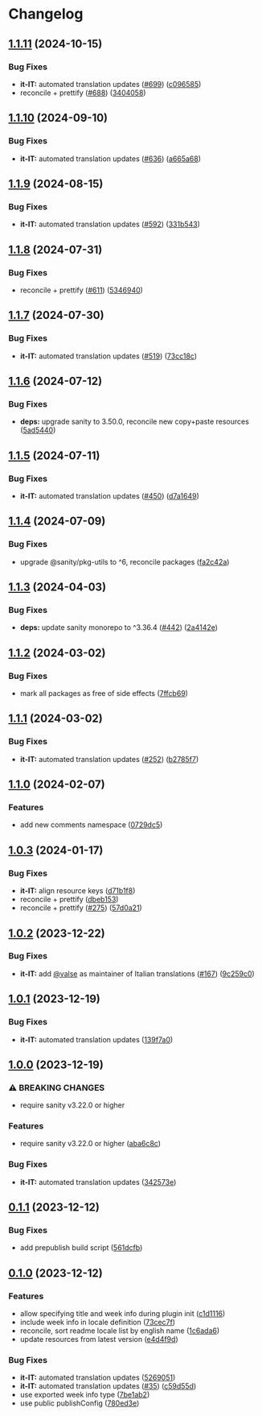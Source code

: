 # Changelog

## [1.1.11](https://github.com/sanity-io/locales/compare/locale-it-it-v1.1.10...locale-it-it-v1.1.11) (2024-10-15)


### Bug Fixes

* **it-IT:** automated translation updates ([#699](https://github.com/sanity-io/locales/issues/699)) ([c096585](https://github.com/sanity-io/locales/commit/c096585cfaf948a01efab83dde597f2a2ed723cb))
* reconcile + prettify ([#688](https://github.com/sanity-io/locales/issues/688)) ([3404058](https://github.com/sanity-io/locales/commit/3404058c7a55c2163d680d84953f7ac5defb2066))

## [1.1.10](https://github.com/sanity-io/locales/compare/locale-it-it-v1.1.9...locale-it-it-v1.1.10) (2024-09-10)


### Bug Fixes

* **it-IT:** automated translation updates ([#636](https://github.com/sanity-io/locales/issues/636)) ([a665a68](https://github.com/sanity-io/locales/commit/a665a68334f7ed2a0781df315f839f921d1b12e3))

## [1.1.9](https://github.com/sanity-io/locales/compare/locale-it-it-v1.1.8...locale-it-it-v1.1.9) (2024-08-15)


### Bug Fixes

* **it-IT:** automated translation updates ([#592](https://github.com/sanity-io/locales/issues/592)) ([331b543](https://github.com/sanity-io/locales/commit/331b5435495654d2f2e006bd877190fc65cf1fb2))

## [1.1.8](https://github.com/sanity-io/locales/compare/locale-it-it-v1.1.7...locale-it-it-v1.1.8) (2024-07-31)


### Bug Fixes

* reconcile + prettify ([#611](https://github.com/sanity-io/locales/issues/611)) ([5346940](https://github.com/sanity-io/locales/commit/534694059e674d5150f7f484fd79411b0f5b74a2))

## [1.1.7](https://github.com/sanity-io/locales/compare/locale-it-it-v1.1.6...locale-it-it-v1.1.7) (2024-07-30)


### Bug Fixes

* **it-IT:** automated translation updates ([#519](https://github.com/sanity-io/locales/issues/519)) ([73cc18c](https://github.com/sanity-io/locales/commit/73cc18ccc48617fc91f58a1e9d870364181965a6))

## [1.1.6](https://github.com/sanity-io/locales/compare/locale-it-it-v1.1.5...locale-it-it-v1.1.6) (2024-07-12)


### Bug Fixes

* **deps:** upgrade sanity to 3.50.0, reconcile new copy+paste resources ([5ad5440](https://github.com/sanity-io/locales/commit/5ad5440692ba75d76b5de468a5ed5cdfd01de995))

## [1.1.5](https://github.com/sanity-io/locales/compare/locale-it-it-v1.1.4...locale-it-it-v1.1.5) (2024-07-11)


### Bug Fixes

* **it-IT:** automated translation updates ([#450](https://github.com/sanity-io/locales/issues/450)) ([d7a1649](https://github.com/sanity-io/locales/commit/d7a16494a82f9fc1ddc35a97299623eacce1b7b4))

## [1.1.4](https://github.com/sanity-io/locales/compare/locale-it-it-v1.1.3...locale-it-it-v1.1.4) (2024-07-09)


### Bug Fixes

* upgrade @sanity/pkg-utils to ^6, reconcile packages ([fa2c42a](https://github.com/sanity-io/locales/commit/fa2c42a0e8550ead90dcc61fe1abcecdacf8fd20))

## [1.1.3](https://github.com/sanity-io/locales/compare/locale-it-it-v1.1.2...locale-it-it-v1.1.3) (2024-04-03)


### Bug Fixes

* **deps:** update sanity monorepo to ^3.36.4 ([#442](https://github.com/sanity-io/locales/issues/442)) ([2a4142e](https://github.com/sanity-io/locales/commit/2a4142e6e50eb5992b3432169cd71676c353276f))

## [1.1.2](https://github.com/sanity-io/locales/compare/locale-it-it-v1.1.1...locale-it-it-v1.1.2) (2024-03-02)


### Bug Fixes

* mark all packages as free of side effects ([7ffcb69](https://github.com/sanity-io/locales/commit/7ffcb6939ba729c3c6c528d81e14a833b9096f50))

## [1.1.1](https://github.com/sanity-io/locales/compare/locale-it-it-v1.1.0...locale-it-it-v1.1.1) (2024-03-02)


### Bug Fixes

* **it-IT:** automated translation updates ([#252](https://github.com/sanity-io/locales/issues/252)) ([b2785f7](https://github.com/sanity-io/locales/commit/b2785f76959a5fa9d58801b18551c244ac81760a))

## [1.1.0](https://github.com/sanity-io/locales/compare/locale-it-it-v1.0.3...locale-it-it-v1.1.0) (2024-02-07)


### Features

* add new comments namespace ([0729dc5](https://github.com/sanity-io/locales/commit/0729dc52cd29ac2611250663a32a7f1a5a039500))

## [1.0.3](https://github.com/sanity-io/locales/compare/locale-it-it-v1.0.2...locale-it-it-v1.0.3) (2024-01-17)


### Bug Fixes

* **it-IT:** align resource keys ([d71b1f8](https://github.com/sanity-io/locales/commit/d71b1f8296719018bed2d1086f0c3b50ed9ad518))
* reconcile + prettify ([dbeb153](https://github.com/sanity-io/locales/commit/dbeb153fc3f80207e357a888431d2fd739617821))
* reconcile + prettify ([#275](https://github.com/sanity-io/locales/issues/275)) ([57d0a21](https://github.com/sanity-io/locales/commit/57d0a21e05f631d47d74a2c029c9dcc3993bc7b0))

## [1.0.2](https://github.com/sanity-io/locales/compare/locale-it-it-v1.0.1...locale-it-it-v1.0.2) (2023-12-22)


### Bug Fixes

* **it-IT:** add [@valse](https://github.com/valse) as maintainer of Italian translations ([#167](https://github.com/sanity-io/locales/issues/167)) ([9c259c0](https://github.com/sanity-io/locales/commit/9c259c0d6524435c31175d07b8fe8ec31acb1d4f))

## [1.0.1](https://github.com/sanity-io/locales/compare/locale-it-it-v1.0.0...locale-it-it-v1.0.1) (2023-12-19)


### Bug Fixes

* **it-IT:** automated translation updates ([139f7a0](https://github.com/sanity-io/locales/commit/139f7a03269006cf7f300d4376b63b88002f6fbf))

## [1.0.0](https://github.com/sanity-io/locales/compare/locale-it-it-v0.1.1...locale-it-it-v1.0.0) (2023-12-19)


### ⚠ BREAKING CHANGES

* require sanity v3.22.0 or higher

### Features

* require sanity v3.22.0 or higher ([aba6c8c](https://github.com/sanity-io/locales/commit/aba6c8c3fd4f6e11b193b96a3821420f72ccc47d))


### Bug Fixes

* **it-IT:** automated translation updates ([342573e](https://github.com/sanity-io/locales/commit/342573e661d6b6926b3403a442052b85b679c788))

## [0.1.1](https://github.com/sanity-io/locales/compare/locale-it-it-v0.1.0...locale-it-it-v0.1.1) (2023-12-12)


### Bug Fixes

* add prepublish build script ([561dcfb](https://github.com/sanity-io/locales/commit/561dcfb24ab12f98fcc590b0dbc2cf297ea60485))

## [0.1.0](https://github.com/sanity-io/locales/compare/locale-it-it-v0.0.1...locale-it-it-v0.1.0) (2023-12-12)


### Features

* allow specifying title and week info during plugin init ([c1d1116](https://github.com/sanity-io/locales/commit/c1d1116bab0c99c6506a9744e33d6cf282bf1c1b))
* include week info in locale definition ([73cec7f](https://github.com/sanity-io/locales/commit/73cec7fb69ac92a565282aac0d08f13b634372fb))
* reconcile, sort readme locale list by english name ([1c6ada6](https://github.com/sanity-io/locales/commit/1c6ada624e83307f820d6c4ce1e7560eaf94b151))
* update resources from latest version ([e4d4f9d](https://github.com/sanity-io/locales/commit/e4d4f9daf8c2566f3ee7c9b002ac6d0051a2734c))


### Bug Fixes

* **it-IT:** automated translation updates ([5269051](https://github.com/sanity-io/locales/commit/5269051d20dfb87743ee0540cb84f285c0e6ddde))
* **it-IT:** automated translation updates ([#35](https://github.com/sanity-io/locales/issues/35)) ([c59d55d](https://github.com/sanity-io/locales/commit/c59d55d31b20ff6e4caf382507b4878dcc567b5b))
* use exported week info type ([7be1ab2](https://github.com/sanity-io/locales/commit/7be1ab27939e1836e000155c576362fb5f54bd3e))
* use public publishConfig ([780ed3e](https://github.com/sanity-io/locales/commit/780ed3e6d35198fedebd769e71bf1dcc09fc6528))
